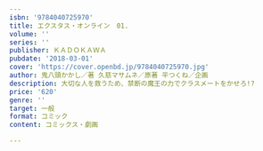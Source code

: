 ```yaml
---
isbn: '9784040725970'
title: エクスタス・オンライン　01.
volume: ''
series: ''
publisher: ＫＡＤＯＫＡＷＡ
pubdate: '2018-03-01'
cover: 'https://cover.openbd.jp/9784040725970.jpg'
author: 鬼八頭かかし／著 久慈マサムネ／原著 平つくね／企画
description: 大切な人を救うため、禁断の魔王の力でクラスメートをかせろ!?
price: '620'
genre: ''
target: 一般
format: コミック
content: コミックス・劇画

---
```

